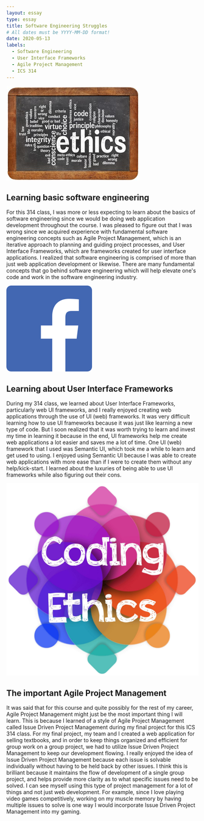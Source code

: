 ```yaml
---
layout: essay
type: essay
title: Software Engineering Struggles
# All dates must be YYYY-MM-DD format!
date: 2020-05-13
labels:
  - Software Engineering
  - User Interface Frameworks
  - Agile Project Management
  - ICS 314
--- 
```


<img class="ui centered medium rounded image" src="../images/coding-ethics.jpg">

## Learning basic software engineering
For this 314 class, I was more or less expecting to learn about the basics of software engineering since we would be doing web application development throughout the course. I was pleased to figure out that I was wrong since we acquired experience with fundamental software engineering concepts such as Agile Project Management, which is an iterative approach to planning and guiding project processes, and User Interface Frameworks, which are frameworks created for user interface applications. I realized that software engineering is comprised of more than just web application development or likewise. There are many fundamental concepts that go behind software engineering which will help elevate one's code and work in the software engineering industry.

<img class="ui small right circular floated image" src="../images/facebook.png">

## Learning about User Interface Frameworks
During my 314 class, we learned about User Interface Frameworks, particularly web UI frameworks, and I really enjoyed creating web applications through the use of UI (web) frameworks. It was very difficult learning how to use UI frameworks because it was just like learning a new type of code. But I soon realized that it was worth trying to learn and invest my time in learning it because in the end, UI frameworks help me create web applications a lot easier and saves me a lot of time. One UI (web) framework that I used was Semantic UI, which took me a while to learn and get used to using. I enjoyed using Semantic UI because I was able to create web applications with more ease than if I were to create them without any help/kick-start. I learned about the luxuries of being able to use UI frameworks while also figuring out their cons.

<img class="ui small right circular floated image" src="../images/coding-ethics-2.jpg">

## The important Agile Project Management
It was said that for this course and quite possibly for the rest of my career, Agile Project Management might just be the most important thing I will learn. This is because I learned of a style of Agile Project Management called Issue Driven Project Management during my final project for this ICS 314 class. For my final project, my team and I created a web application for selling textbooks, and in order to keep things organized and efficient for group work on a group project, we had to utilize Issue Driven Project Management to keep our development flowing. I really enjoyed the idea of Issue Driven Project Management because each issue is solvable individually without having to be held back by other issues. I think this is brilliant because it maintains the flow of development of a single group project, and helps provide more clarity as to what specific issues need to be solved. I can see myself using this type of project management for a lot of things and not just web development. For example, since I love playing video games competitively, working on my muscle memory by having multiple issues to solve is one way I would incorporate Issue Driven Project Management into my gaming.
